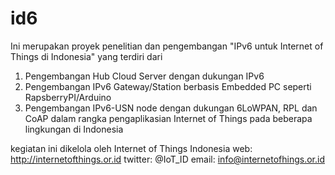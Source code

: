 id6
===

Ini merupakan proyek penelitian dan pengembangan "IPv6 untuk Internet of Things di Indonesia" yang terdiri dari

1. Pengembangan Hub Cloud Server dengan dukungan IPv6 
2. Pengembangan IPv6 Gateway/Station berbasis Embedded PC seperti RapsberryPI/Arduino
3. Pengembangan IPv6-USN node dengan dukungan 6LoWPAN, RPL dan CoAP dalam rangka pengaplikasian Internet of Things pada beberapa lingkungan di Indonesia

kegiatan ini dikelola oleh Internet of Things Indonesia
web: http://internetofthings.or.id
twitter: @IoT_ID
email: info@internetofhings.or.id
